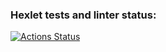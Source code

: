 ### Hexlet tests and linter status:
[![Actions Status](https://github.com/feeedback/js-oop-project-lvl1/workflows/hexlet-check/badge.svg)](https://github.com/feeedback/js-oop-project-lvl1/actions)
